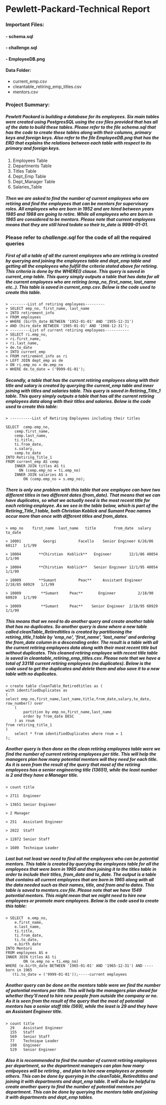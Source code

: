 
# Pewlett-Packard-Technical Report

### Important Files:
#### - schema.sql
#### - challenge.sql
#### - EmployeeDB.png
#### Data Folder:
 - current_emp.csv
 - cleantable_retiring_emp_titles.csv
 - mentors.csv
 
### Project Summary:
##### Pewlett Packard is building a database for its employees. Six main tables were created using PostgresSQL using the csv files provided that has all of the data to build these tables.  Please refer to the file ***schema.sql*** that has the code to create these tables along with their columns, primary keys and foreign keys.  Also refer to the file ***EmployeeDB.png*** that has the ERD that explains the relations between each table with respect to its primary and foreign keys.
 1. Employees Table
 2. Departments Table
 3. Titles Table
 4. Dept_Emp Table
 5. Dept_Manager Table
 6. Salaries_Table
 
 ##### Then we are asked to find the number of current employees who are retiring and find the employees that can be mentors for supervisory roles. All employees who are born in 1952 and are hired between years 1985 and 1988 are going to retire. While all employees who are born in 1965 are considered to be mentors. Please note that current employees means that they are still hired todate so their to_date is 9999-01-01. 
 
 ### Please refer to ***challenge.sql*** for the code of all the required queries

##### First of all a table of all the current employees who are retiring is created by querying and joining the employees table and dept_emp table  and getting all the employees who fulfill the criteria stated above for retiring. This criteria is done by the WHERE() clause. This query is saved in  ***current_emp*** table.  This query simply outputs a table that has data for all the current employees who are retiring (emp_no, first_name, last_name etc..). This table is saved in ***current_emp.csv***. Below is the code used to create this table.
 
	> --------List of retiring employees--------- 
	> SELECT emp_no, first_name, last_name
	> INTO retirement_info
	> FROM employees
	> WHERE (birth_date BETWEEN '1952-01-01' AND '1955-12-31')
	> AND (hire_date BETWEEN '1985-01-01' AND '1988-12-31');
	> ---------List of current retiring employees-----------
	> SELECT ri.emp_no,
	> ri.first_name,
	> ri.last_name,
	> de.to_date
	> INTO current_emp
	> FROM retirement_info as ri
	> LEFT JOIN dept_emp as de
	> ON ri.emp_no = de.emp_no
	> WHERE de.to_date = ('9999-01-01');
 
 ##### Secondly, a table that has the current retiring employees along with their title and salary is created by querying the current_emp table and inner joining with titles and salaries table. This query is saved in  ***Retiring_Title_1*** table.  This query simply outputs a table that has all the current retiring employees data along with their titles and salaries. Below is the code used to create this table:
 	> ----------List of Retiring Employees including their titles
	
	SELECT  cemp.emp_no,
        cemp.first_name,
        cemp.last_name,
        ti.title,
		ti.from_date,
		s.salary,
		cemp.to_date
	INTO Retiring_Title_1
	FROM current_emp AS cemp
    	INNER JOIN titles AS ti
      	  ON (cemp.emp_no = ti.emp_no)
    	INNER JOIN salaries AS s
        	ON (cemp.emp_no = s.emp_no);

##### There is only one problem with this table that one employee can have two different titles in two different dates (from_date).  That means that we can have duplicates, so what we actually need is the most recent title for each retiring employee.  As we see in the table below, which is part of the Retiring_Title_1 table, both Christian Koblick and Sumant Peac names occur more than once with different titles and from_dates.

	> emp_no	first_name	last_name	title	     from_date	salary	to_date

	> 10001	         Georgi	         Facello    Senior Engineer	6/26/86	60117	1/1/99

	> 10004	       **Chirstian	Koblick**	Engineer        12/1/86	40054	1/1/99

	> 10004	       **Chirstian	Koblick**	Senior Engineer	12/1/95	40054	1/1/99

	> 10009	       **Sumant	         Peac**	    Assistant Engineer	2/18/85	60929	1/1/99

	> 10009	        **Sumant	 Peac**	      Engineer	        2/18/90	60929	1/1/99

	> 10009	        **Sumant	 Peac**	   Senior Engineer	2/18/95	60929	1/1/99

##### This means that we need to do another query and create another table that has no duplicates.  So another query is done where a new table called ***cleanTable_Retiredtitles*** is created by partitioning the ***retiring_title_1*** table by 'emp_no', 'first_name', 'last_name' and ordering the from_date column in a descending order. The result is a table with all the current retiring employees data along with their most recent title but without duplicates. This cleaned retiring employee with recent title table is saved in ***cleantable_retiring_emp_titles.csv***. Please note that we have a total of 33118 current retiring employees (no duplicates). Below is the code used to get the duplicates and delete them and also save it to a new table with no duplicates. 

	> create table cleanTable_Retiredtitles as (
	with identifiedDuplicates as
	(
	select emp_no,first_name,last_name,title,from_date,salary,to_date, row_number() over
		( 
			partition by emp_no,first_name,last_name
			order by from_date DESC
		) as rnum
	from retiring_title_1
	)
		select * from identifiedDuplicates where rnum = 1
	);

 
##### Another query is then done on the clean retiring employees table were we find the number of current retiring employees per title.  This will help the managers plan how many potential mentors will they need for each title. As it is seen from the result of the query that most of the retiring employees has a senior engineering title (13651), while the least number is 2 and they have a Manager title.

	> count	title
	
	> 2711	Engineer
	
	> 13651	Senior Engineer
	
	> 2	Manager
	
	> 251	Assistant Engineer
	
	> 2022	Staff
	
	> 12872	Senior Staff
	
	> 1609	Technique Leader
 
 ##### Last but not least we need to find all the employees who can be potential mentors.  This table is created by querying the employees table for all the employees that were born in 1965 and then joining it to the titles table in order to include their titles, from_date and to_date. The output is a table that contains all current employees that are born in 1965 along with all the data needed such as their names, title, and from and to dates. This table is saved to ***mentors.csv*** file. Please note that we have 1549 potential mentors. This might mean that we might need to hire new employees or promote more employees. Below is the code used to create this table:
 
	> SELECT  e.emp_no,
		e.first_name,
        e.last_name,
        ti.title,
		ti.from_date,
		ti.to_date,
		e.birth_date
	INTO Mentors
	FROM employees AS e
   	INNER JOIN titles AS ti
        	ON (e.emp_no = ti.emp_no)
	WHERE (e.birth_date BETWEEN '1965-01-01' AND '1965-12-31') AND ----born in 1965
       (ti.to_date = ('9999-01-01'));-----current employees
       
##### Another query can be done on the mentors table were we find the number of potential mentors per title.  This will help the managers plan ahead for whether they'll need to hire new people from outside the company or no. As it is seen from the result of the query that the most of potential mentors has a senior staff title (569), while the least is 29 and they have an Assistant Engineer title.

	> count	title
	  29	Assistant Engineer
	  155	Staff
	  569	Senior Staff
	  77	Technique Leader
	  190	Engineer
	  529	Senior Engineer

##### Also it is recommended to find the number of current retiring employees per department, so the department managers can plan how many emlpoyees will be retiring , and plan to hire new employees or promote others. This can be done by querying in the cleanTable_Retiredtitles and joining it with departments and dept_emp table.  It will also be helpful to create another query to find the number of potential mentors per department. This can be done by querying the mentors table and joining it with departments and dept_emp tables. 

